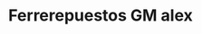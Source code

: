 ---
title: "Ferrerepuestos GM alex"
url: /puerto-la-cruz/ferrerepuestos-gm-alex/
shop: Eisenwaren
---